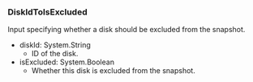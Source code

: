 ### DiskIdToIsExcluded
Input specifying whether a disk should be excluded from the snapshot.

- diskId: System.String
  - ID of the disk.
- isExcluded: System.Boolean
  - Whether this disk is excluded from the snapshot.
